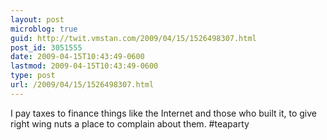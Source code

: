 ```yaml
---
layout: post
microblog: true
guid: http://twit.vmstan.com/2009/04/15/1526498307.html
post_id: 3051555
date: 2009-04-15T10:43:49-0600
lastmod: 2009-04-15T10:43:49-0600
type: post
url: /2009/04/15/1526498307.html
---
```

I pay taxes to finance things like the Internet and those who built it, to give right wing nuts a place to complain about them. #teaparty
